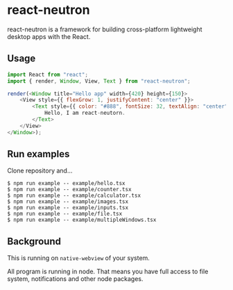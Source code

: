 # react-neutron

react-neutron is a framework for building cross-platform lightweight desktop apps with the React.

## Usage

```js
import React from "react";
import { render, Window, View, Text } from "react-neutron";

render(<Window title="Hello app" width={420} height={150}>
    <View style={{ flexGrow: 1, justifyContent: "center" }}>
        <Text style={{ color: "#888", fontSize: 32, textAlign: "center" }}>
            Hello, I am react-neutorn.
        </Text>
    </View>
</Window>);
```

## Run examples

Clone repository and...

```
$ npm run example -- example/hello.tsx
$ npm run example -- example/counter.tsx
$ npm run example -- example/calculator.tsx
$ npm run example -- example/images.tsx
$ npm run example -- example/inputs.tsx
$ npm run example -- example/file.tsx
$ npm run example -- example/multipleWindows.tsx
```

## Background

This is running on `native-webview` of your system.

All program is running in node. That means you have full access to file system, notifications and other node packages.
